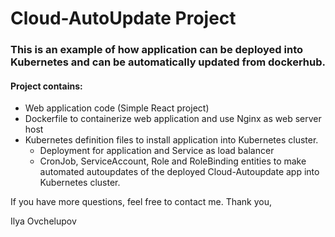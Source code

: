 # Cloud-AutoUpdate Project

### This is an example of how application can be deployed into Kubernetes and can be automatically updated from dockerhub. 

#### Project contains:

- Web application code (Simple React project)
- Dockerfile to containerize web application and use Nginx as web server host
- Kubernetes definition files to install application into Kubernetes cluster.
   - Deployment for application and Service as load balancer
   - CronJob, ServiceAccount, Role and RoleBinding entities to make automated autoupdates of the deployed Cloud-Autoupdate app into Kubernetes cluster.


If you have more questions, feel free to contact me.
Thank you,

Ilya Ovchelupov